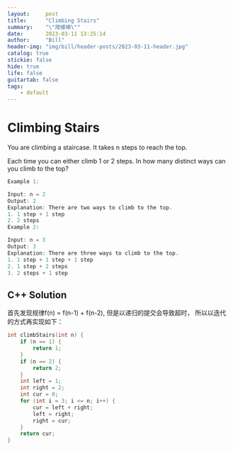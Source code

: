 ```yaml
---
layout:     post
title:      "Climbing Stairs"
summary:    "\"爬楼梯\""
date:       2023-03-11 13:25:14
author:     "Bill"
header-img: "img/bill/header-posts/2023-03-11-header.jpg"
catalog: true
stickie: false
hide: true
life: false
guitartab: false
tags:
    - default
---
```


# Climbing Stairs

You are climbing a staircase. It takes n steps to reach the top.

Each time you can either climb 1 or 2 steps. In how many distinct ways can you climb to the top?

```c++
Example 1:

Input: n = 2
Output: 2
Explanation: There are two ways to climb to the top.
1. 1 step + 1 step
2. 2 steps
Example 2:

Input: n = 3
Output: 3
Explanation: There are three ways to climb to the top.
1. 1 step + 1 step + 1 step
2. 1 step + 2 steps
3. 2 steps + 1 step
```


## C++ Solution

首先发现规律f(n) = f(n-1) + f(n-2), 但是以递归的提交会导致超时，
所以以迭代的方式再实现如下：

```c++
int climbStairs(int n) {
    if (n == 1) {
        return 1;
    }
    if (n == 2) {
        return 2;
    }
    int left = 1;
    int right = 2;
    int cur = 0;
    for (int i = 3; i <= n; i++) {
        cur = left + right;
        left = right;
        right = cur;
    }
    return cur;
}
```

